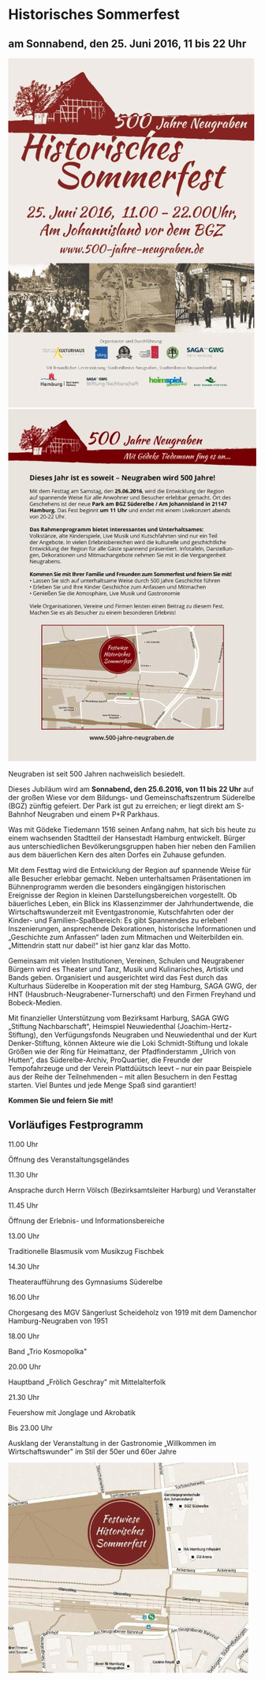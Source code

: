 # Historisches Sommerfest

## am Sonnabend, den 25. Juni 2016, 11 bis 22 Uhr

![](/img/wsb_499x708_Seite1aus+werbeflyer-preview3.jpg)
![](/img/wsb_503x708_Seite2+aus+werbeflyer-preview3.jpg)

Neugraben ist seit 500 Jahren nachweislich besiedelt.

Dieses Jubiläum wird am **Sonnabend, den 25.6.2016, von 11 bis 22 Uhr**
auf der großen Wiese vor dem Bildungs- und Gemeinschaftszentrum
Süderelbe (BGZ) zünftig gefeiert. Der Park ist gut zu erreichen; er
liegt direkt am S-Bahnhof Neugraben und einem P+R Parkhaus.

Was mit Gödeke Tiedemann 1516 seinen Anfang nahm, hat sich bis heute zu
einem wachsenden Stadtteil der Hansestadt Hamburg entwickelt. Bürger aus
unterschiedlichen Bevölkerungsgruppen haben hier neben den Familien aus
dem bäuerlichen Kern des alten Dorfes ein Zuhause gefunden.

Mit dem Festtag wird die Entwicklung der Region auf spannende Weise für
alle Besucher erlebbar gemacht. Neben unterhaltsamen Präsentationen im
Bühnenprogramm werden die besonders eingängigen historischen Ereignisse
der Region in kleinen Darstellungsbereichen vorgestellt. Ob bäuerliches
Leben, ein Blick ins Klassenzimmer der Jahrhundertwende, die
Wirtschaftswunderzeit mit Eventgastronomie, Kutschfahrten oder der
Kinder- und Familien-Spaßbereich: Es gibt Spannendes zu erleben!
Inszenierungen, ansprechende Dekorationen, historische Informationen und
„Geschichte zum Anfassen“ laden zum Mitmachen und Weiterbilden ein.
„Mittendrin statt nur dabei!“ ist hier ganz klar das Motto.

Gemeinsam mit vielen Institutionen, Vereinen, Schulen und Neugrabener
Bürgern wird es Theater und Tanz, Musik und Kulinarisches, Artistik und
Bands geben. Organisiert und ausgerichtet wird das Fest durch das
Kulturhaus Süderelbe in Kooperation mit der steg Hamburg, SAGA GWG, der
HNT (Hausbruch-Neugrabener-Turnerschaft) und den Firmen Freyhand und
Bobeck-Medien.

Mit finanzieller Unterstützung vom Bezirksamt Harburg, SAGA GWG
„Stiftung Nachbarschaft“, Heimspiel Neuwiedenthal
(Joachim-Hertz-Stiftung), den Verfügungsfonds Neugraben und
Neuwiedenthal und der Kurt Denker-Stiftung, können Akteure wie die Loki
Schmidt-Stiftung und lokale Größen wie der Ring für Heimattanz, der
Pfadfinderstamm „Ulrich von Hutten“, das Süderelbe-Archiv, ProQuartier,
die Freunde der Tempofahrzeuge und der Verein Plattdüütsch leevt – nur
ein paar Beispiele aus der Reihe der Teilnehmenden – mit allen Besuchern
in den Festtag starten. Viel Buntes und jede Menge Spaß sind garantiert!

**Kommen Sie und feiern Sie mit!**

## Vorläufiges Festprogramm

11.00 Uhr

Öffnung des Veranstaltungsgeländes

11.30 Uhr

Ansprache durch Herrn Völsch (Bezirksamtsleiter Harburg) und
Veranstalter

11.45 Uhr

Öffnung der Erlebnis- und Informationsbereiche

13.00 Uhr

Traditionelle Blasmusik vom Musikzug Fischbek

14.30 Uhr

Theateraufführung des Gymnasiums Süderelbe

16.00 Uhr

Chorgesang des MGV Sängerlust Scheideholz von 1919 mit dem Damenchor
Hamburg-Neugraben von 1951

18.00 Uhr

Band „Trio Kosmopolka"

20.00 Uhr

Hauptband „Frölich Geschray" mit Mittelalterfolk

21.30 Uhr

Feuershow mit Jonglage und Akrobatik

Bis 23.00 Uhr

Ausklang der Veranstaltung in der Gastronomie „Willkommen im
Wirtschaftswunder" im Stil der 50er und 60er Jahre

![](/img/wsb_487x425_Wegbeschreibung.jpg)
